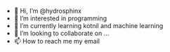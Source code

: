- 👋 Hi, I’m @hydrosphinx
- 👀 I’m interested in programming
- 🌱 I’m currently learning kotnil and machine learning
- 💞️ I’m looking to collaborate on ...
- 📫 How to reach me my email

<!---
hydrosphinx/hydrosphinx is a ✨ special ✨ repository because its `README.md` (this file) appears on your GitHub profile.
You can click the Preview link to take a look at your changes.
--->
